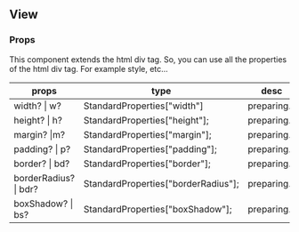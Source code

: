 ## View

### Props

This component extends the html div tag.
So, you can use all the properties of the html div tag.
For example style, etc...

| props                 | type                                | desc         | default |
| --------------------- | ----------------------------------- | ------------ | ------- |
| width? \| w?          | StandardProperties["width"]         | preparing... | -       |
| height? \| h?         | StandardProperties["height"];       | preparing... | -       |
| margin? \|m?          | StandardProperties["margin"];       | preparing... | -       |
| padding? \| p?        | StandardProperties["padding"];      | preparing... | -       |
| border? \| bd?        | StandardProperties["border"];       | preparing... | -       |
| borderRadius? \| bdr? | StandardProperties["borderRadius"]; | preparing... | -       |
| boxShadow? \| bs?     | StandardProperties["boxShadow"];    | preparing... | -       |
